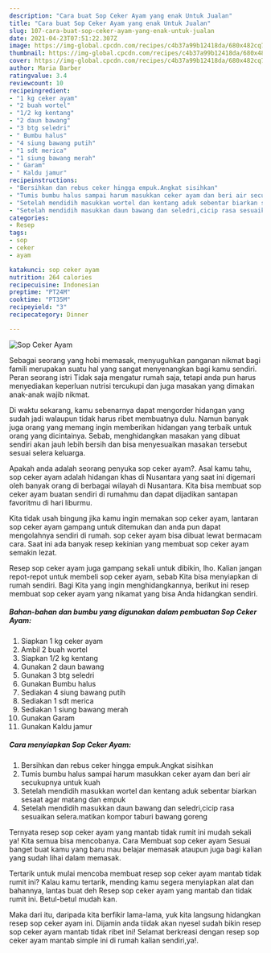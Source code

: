 ```yaml
---
description: "Cara buat Sop Ceker Ayam yang enak Untuk Jualan"
title: "Cara buat Sop Ceker Ayam yang enak Untuk Jualan"
slug: 107-cara-buat-sop-ceker-ayam-yang-enak-untuk-jualan
date: 2021-04-23T07:51:22.307Z
image: https://img-global.cpcdn.com/recipes/c4b37a99b12418da/680x482cq70/sop-ceker-ayam-foto-resep-utama.jpg
thumbnail: https://img-global.cpcdn.com/recipes/c4b37a99b12418da/680x482cq70/sop-ceker-ayam-foto-resep-utama.jpg
cover: https://img-global.cpcdn.com/recipes/c4b37a99b12418da/680x482cq70/sop-ceker-ayam-foto-resep-utama.jpg
author: Maria Barber
ratingvalue: 3.4
reviewcount: 10
recipeingredient:
- "1 kg ceker ayam"
- "2 buah wortel"
- "1/2 kg kentang"
- "2 daun bawang"
- "3 btg seledri"
- " Bumbu halus"
- "4 siung bawang putih"
- "1 sdt merica"
- "1 siung bawang merah"
- " Garam"
- " Kaldu jamur"
recipeinstructions:
- "Bersihkan dan rebus ceker hingga empuk.Angkat sisihkan"
- "Tumis bumbu halus sampai harum masukkan ceker ayam dan beri air secukupnya untuk kuah"
- "Setelah mendidih masukkan wortel dan kentang aduk sebentar biarkan sesaat agar matang dan empuk"
- "Setelah mendidih masukkan daun bawang dan seledri,cicip rasa sesuaikan selera.matikan kompor taburi bawang goreng"
categories:
- Resep
tags:
- sop
- ceker
- ayam

katakunci: sop ceker ayam 
nutrition: 264 calories
recipecuisine: Indonesian
preptime: "PT24M"
cooktime: "PT35M"
recipeyield: "3"
recipecategory: Dinner

---
```



![Sop Ceker Ayam](https://img-global.cpcdn.com/recipes/c4b37a99b12418da/680x482cq70/sop-ceker-ayam-foto-resep-utama.jpg)

Sebagai seorang yang hobi memasak, menyuguhkan panganan nikmat bagi famili merupakan suatu hal yang sangat menyenangkan bagi kamu sendiri. Peran seorang istri Tidak saja mengatur rumah saja, tetapi anda pun harus menyediakan keperluan nutrisi tercukupi dan juga masakan yang dimakan anak-anak wajib nikmat.

Di waktu  sekarang, kamu sebenarnya dapat mengorder hidangan yang sudah jadi walaupun tidak harus ribet membuatnya dulu. Namun banyak juga orang yang memang ingin memberikan hidangan yang terbaik untuk orang yang dicintainya. Sebab, menghidangkan masakan yang dibuat sendiri akan jauh lebih bersih dan bisa menyesuaikan masakan tersebut sesuai selera keluarga. 



Apakah anda adalah seorang penyuka sop ceker ayam?. Asal kamu tahu, sop ceker ayam adalah hidangan khas di Nusantara yang saat ini digemari oleh banyak orang di berbagai wilayah di Nusantara. Kita bisa membuat sop ceker ayam buatan sendiri di rumahmu dan dapat dijadikan santapan favoritmu di hari liburmu.

Kita tidak usah bingung jika kamu ingin memakan sop ceker ayam, lantaran sop ceker ayam gampang untuk ditemukan dan anda pun dapat mengolahnya sendiri di rumah. sop ceker ayam bisa dibuat lewat bermacam cara. Saat ini ada banyak resep kekinian yang membuat sop ceker ayam semakin lezat.

Resep sop ceker ayam juga gampang sekali untuk dibikin, lho. Kalian jangan repot-repot untuk membeli sop ceker ayam, sebab Kita bisa menyiapkan di rumah sendiri. Bagi Kita yang ingin menghidangkannya, berikut ini resep membuat sop ceker ayam yang nikamat yang bisa Anda hidangkan sendiri.

<!--inarticleads1-->

##### Bahan-bahan dan bumbu yang digunakan dalam pembuatan Sop Ceker Ayam:

1. Siapkan 1 kg ceker ayam
1. Ambil 2 buah wortel
1. Siapkan 1/2 kg kentang
1. Gunakan 2 daun bawang
1. Gunakan 3 btg seledri
1. Gunakan  Bumbu halus
1. Sediakan 4 siung bawang putih
1. Sediakan 1 sdt merica
1. Sediakan 1 siung bawang merah
1. Gunakan  Garam
1. Gunakan  Kaldu jamur




<!--inarticleads2-->

##### Cara menyiapkan Sop Ceker Ayam:

1. Bersihkan dan rebus ceker hingga empuk.Angkat sisihkan
1. Tumis bumbu halus sampai harum masukkan ceker ayam dan beri air secukupnya untuk kuah
1. Setelah mendidih masukkan wortel dan kentang aduk sebentar biarkan sesaat agar matang dan empuk
1. Setelah mendidih masukkan daun bawang dan seledri,cicip rasa sesuaikan selera.matikan kompor taburi bawang goreng




Ternyata resep sop ceker ayam yang mantab tidak rumit ini mudah sekali ya! Kita semua bisa mencobanya. Cara Membuat sop ceker ayam Sesuai banget buat kamu yang baru mau belajar memasak ataupun juga bagi kalian yang sudah lihai dalam memasak.

Tertarik untuk mulai mencoba membuat resep sop ceker ayam mantab tidak rumit ini? Kalau kamu tertarik, mending kamu segera menyiapkan alat dan bahannya, lantas buat deh Resep sop ceker ayam yang mantab dan tidak rumit ini. Betul-betul mudah kan. 

Maka dari itu, daripada kita berfikir lama-lama, yuk kita langsung hidangkan resep sop ceker ayam ini. Dijamin anda tiidak akan nyesel sudah bikin resep sop ceker ayam mantab tidak ribet ini! Selamat berkreasi dengan resep sop ceker ayam mantab simple ini di rumah kalian sendiri,ya!.

